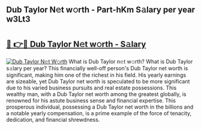 ## Dub Taylor N𝚎t w𝚘rth - Part-hKm S𝚊lary per year w3Lt3

# <h2><a href="http://gc48hx.nevu.top/?p=Dub+Taylor">🔗 👉🔴 Dub Taylor N𝚎t w𝚘rth - S𝚊lary</a></h2>

[![Dub Taylor N𝚎t W𝚘rth](https://i.imgur.com/Oavwk0R.jpeg)](http://gc48hx.nevu.top/?p=Dub+Taylor)
What is Dub Taylor n𝚎t w𝚘rth? What is Dub Taylor s𝚊lary per year?
This financially well-off person's Dub Taylor net worth is significant, making him one of the richest in his field. His yearly earnings are sizeable, yet Dub Taylor net worth is speculated to be more significant due to his varied business pursuits and real estate possessions. This wealthy man, with a Dub Taylor net worth among the greatest globally, is renowned for his astute business sense and financial expertise. This prosperous individual, possessing a Dub Taylor net worth in the billions and a notable yearly compensation, is a prime example of the force of tenacity, dedication, and financial shrewdness.
